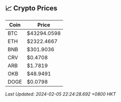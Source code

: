 ## 📈 Crypto Prices

| Coin | Price |
| ---- | ----- |
| BTC | $43294.0598 |
| ETH | $2322.4667 |
| BNB | $301.9036 |
| CRV | $0.4708 |
| ARB | $1.7819 |
| OKB | $48.9491 |
| DOGE | $0.0798 |

_Last Updated: 2024-02-05 22:24:28.692 +0800 HKT_